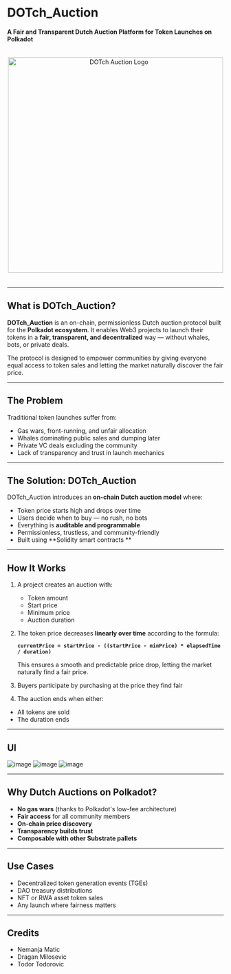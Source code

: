 # DOTch_Auction 

**A Fair and Transparent Dutch Auction Platform for Token Launches on Polkadot**

<p align="center">
  <img src="https://github.com/user-attachments/assets/48e76a8a-c406-410b-ac90-91c53df6bd54" width="500" style="margin: 20px 0;" alt="DOTch Auction Logo"/>
</p>

---

## What is DOTch_Auction?

**DOTch_Auction** is an on-chain, permissionless Dutch auction protocol built for the **Polkadot ecosystem**. It enables Web3 projects to launch their tokens in a **fair, transparent, and decentralized** way — without whales, bots, or private deals.

The protocol is designed to empower communities by giving everyone equal access to token sales and letting the market naturally discover the fair price.

---

## The Problem

Traditional token launches suffer from:
- Gas wars, front-running, and unfair allocation
- Whales dominating public sales and dumping later
- Private VC deals excluding the community
- Lack of transparency and trust in launch mechanics

---

## The Solution: DOTch_Auction

DOTch_Auction introduces an **on-chain Dutch auction model** where:

- Token price starts high and drops over time  
- Users decide when to buy — no rush, no bots  
- Everything is **auditable and programmable**  
- Permissionless, trustless, and community-friendly  
- Built using **Solidity smart contracts **

---

## How It Works

1. A project creates an auction with:
   - Token amount
   - Start price
   - Minimum price
   - Auction duration
2. The token price decreases **linearly over time** according to the formula:

   **`currentPrice = startPrice - ((startPrice - minPrice) * elapsedTime / duration)`**

   This ensures a smooth and predictable price drop, letting the market naturally find a fair price.


3. Buyers participate by purchasing at the price they find fair
4. The auction ends when either:
- All tokens are sold
- The duration ends

---

## UI

![image](https://github.com/user-attachments/assets/daa24b66-651b-4d16-8254-928025d4262a)
![image](https://github.com/user-attachments/assets/046eb91c-6cb3-4346-b193-4529413b0e4e)
![image](https://github.com/user-attachments/assets/180d1084-d7f8-4ffc-9594-04971db79c4a)

---

## Why Dutch Auctions on Polkadot?

- **No gas wars** (thanks to Polkadot's low-fee architecture)  
- **Fair access** for all community members  
- **On-chain price discovery**  
- **Transparency builds trust**  
- **Composable with other Substrate pallets**

---

## Use Cases

- Decentralized token generation events (TGEs)  
- DAO treasury distributions  
- NFT or RWA asset token sales  
- Any launch where fairness matters

---

## Credits

- Nemanja Matic
- Dragan Milosevic
- Todor Todorovic

